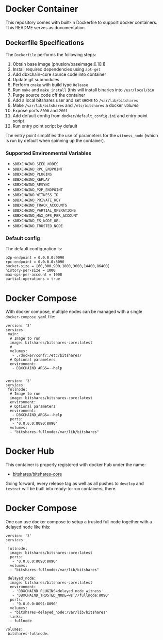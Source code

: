# Docker Container

This repository comes with built-in Dockerfile to support docker
containers. This README serves as documentation.

## Dockerfile Specifications

The `Dockerfile` performs the following steps:

1. Obtain base image (phusion/baseimage:0.10.1)
2. Install required dependencies using `apt-get`
3. Add dbxchain-core source code into container
4. Update git submodules
5. Perform `cmake` with build type `Release`
6. Run `make` and `make_install` (this will install binaries into `/usr/local/bin`
7. Purge source code off the container
8. Add a local bitshares user and set `$HOME` to `/var/lib/bitshares`
9. Make `/var/lib/bitshares` and `/etc/bitshares` a docker *volume*
10. Expose ports `8090` and `2001`
11. Add default config from `docker/default_config.ini` and entry point script
12. Run entry point script by default

The entry point simplifies the use of parameters for the `witness_node`
(which is run by default when spinning up the container).

### Supported Environmental Variables

* `$DBXCHAIND_SEED_NODES`
* `$DBXCHAIND_RPC_ENDPOINT`
* `$DBXCHAIND_PLUGINS`
* `$DBXCHAIND_REPLAY`
* `$DBXCHAIND_RESYNC`
* `$DBXCHAIND_P2P_ENDPOINT`
* `$DBXCHAIND_WITNESS_ID`
* `$DBXCHAIND_PRIVATE_KEY`
* `$DBXCHAIND_TRACK_ACCOUNTS`
* `$DBXCHAIND_PARTIAL_OPERATIONS`
* `$DBXCHAIND_MAX_OPS_PER_ACCOUNT`
* `$DBXCHAIND_ES_NODE_URL`
* `$DBXCHAIND_TRUSTED_NODE`

### Default config

The default configuration is:

    p2p-endpoint = 0.0.0.0:9090
    rpc-endpoint = 0.0.0.0:8090
    bucket-size = [60,300,900,1800,3600,14400,86400]
    history-per-size = 1000
    max-ops-per-account = 1000
    partial-operations = true

# Docker Compose

With docker compose, multiple nodes can be managed with a single
`docker-compose.yaml` file:

    version: '3'
    services:
     main:
      # Image to run
      image: bitshares/bitshares-core:latest
      # 
      volumes:
       - ./docker/conf/:/etc/bitshares/
      # Optional parameters
      environment:
       - DBXCHAIND_ARGS=--help


    version: '3'
    services:
     fullnode:
      # Image to run
      image: bitshares/bitshares-core:latest
      environment:
      # Optional parameters
      environment:
       - DBXCHAIND_ARGS=--help
      ports:
       - "0.0.0.0:8090:8090"
      volumes:
      - "bitshares-fullnode:/var/lib/bitshares"


# Docker Hub

This container is properly registered with docker hub under the name:

* [bitshares/bitshares-core](https://hub.docker.com/r/bitshares/bitshares-core/)

Going forward, every release tag as well as all pushes to `develop` and
`testnet` will be built into ready-to-run containers, there.

# Docker Compose

One can use docker compose to setup a trusted full node together with a
delayed node like this:

```
version: '3'
services:

 fullnode:
  image: bitshares/bitshares-core:latest
  ports:
   - "0.0.0.0:8090:8090"
  volumes:
  - "bitshares-fullnode:/var/lib/bitshares"

 delayed_node:
  image: bitshares/bitshares-core:latest
  environment:
   - 'DBXCHAIND_PLUGINS=delayed_node witness'
   - 'DBXCHAIND_TRUSTED_NODE=ws://fullnode:8090'
  ports:
   - "0.0.0.0:8091:8090"
  volumes:
  - "bitshares-delayed_node:/var/lib/bitshares"
  links: 
  - fullnode

volumes:
 bitshares-fullnode:
```
